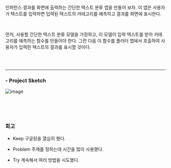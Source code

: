 인퍼런스 결과를 화면에 출력하는 간단한 텍스트 분류 앱을 만들어 보자. 이 앱은 사용자가 텍스트를 입력하면 입력된 텍스트의 카테고리를 예측하고 결과를 화면에 표시한다.  

<br>  

먼저, 사용할 간단한 텍스트 분류 모델을 가정하고, 이 모델이 입력 텍스트를 받아 카테고리를 예측하는 함수를 만들어야 한다. 그런 다음 이 함수를 플러터 앱에서 호출하여 사용자가 입력한 텍스트의 결과를 표시할 것이다.  

<br>  
<br>  

---



### - Project Sketch
  ![image](https://github.com/whtnals135/Aiffel_Main_Quest/assets/149548856/3fb1b3de-84ea-4747-bb75-f35427f1a1d7)



<br>  
<br>  
<br>  

### 회고 

- Keep
구글링을 열심히 했다.

- Problem
주제를 정하는데 시간을 많이 사용했다.

- Try
계속해서 여러 방법을 시도했다.
